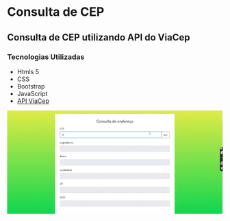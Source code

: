 # Consulta de CEP
## Consulta de CEP utilizando API do ViaCep

### Tecnologias Utilizadas
* Htmls 5
* CSS
* Bootstrap
* JavaScript
* [API ViaCep](#https://viacep.com.br/)

![](https://github.com/vanessalopes051/consultaCEP/blob/master/src/css/consultaCep.gif)
